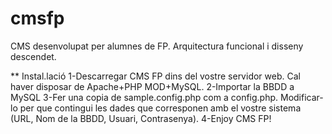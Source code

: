 # cmsfp
CMS desenvolupat per alumnes de FP. Arquitectura funcional i disseny descendet.

** Instal.lació
1-Descarregar CMS FP dins del vostre servidor web. Cal haver disposar de Apache+PHP MOD+MySQL.
2-Importar la BBDD a MySQL
3-Fer una copia de sample.config.php com a config.php. Modificar-lo per que contingui les dades que corresponen amb el vostre sistema (URL, Nom de la BBDD, Usuari, Contrasenya).
4-Enjoy CMS FP!



